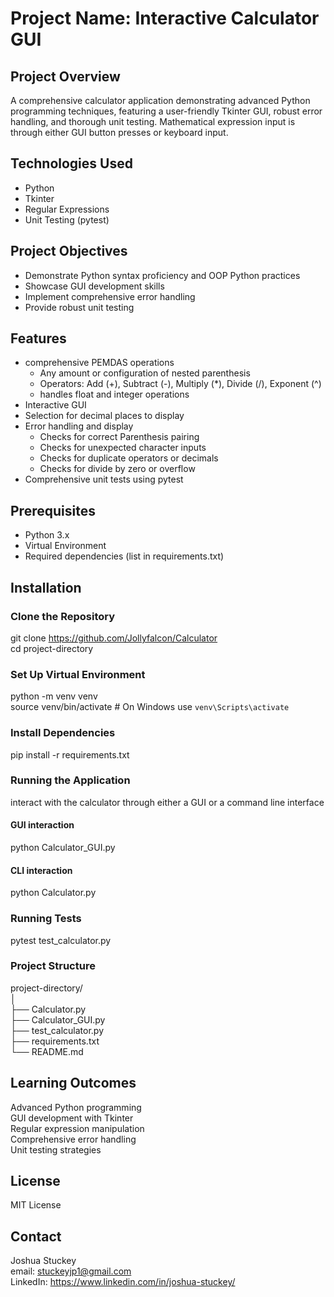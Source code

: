 # Project Name: Interactive Calculator GUI

## Project Overview
A comprehensive calculator application demonstrating advanced Python programming techniques, featuring a user-friendly Tkinter GUI, robust error handling, and thorough unit testing. Mathematical expression input is through either GUI button presses or keyboard input.

## Technologies Used
- Python
- Tkinter
- Regular Expressions
- Unit Testing (pytest)

## Project Objectives
- Demonstrate Python syntax proficiency and OOP Python practices
- Showcase GUI development skills
- Implement comprehensive error handling
- Provide robust unit testing

## Features
- comprehensive PEMDAS operations
    - Any amount or configuration of nested parenthesis
    - Operators: Add (+), Subtract (-), Multiply (*), Divide (/), Exponent (^)
    - handles float and integer operations
- Interactive GUI
- Selection for decimal places to display
- Error handling and display
    - Checks for correct Parenthesis pairing
    - Checks for unexpected character inputs
    - Checks for duplicate operators or decimals
    - Checks for divide by zero or overflow
- Comprehensive unit tests using pytest

## Prerequisites
- Python 3.x
- Virtual Environment
- Required dependencies (list in requirements.txt)

## Installation

### Clone the Repository
git clone https://github.com/Jollyfalcon/Calculator  
cd project-directory

### Set Up Virtual Environment
python -m venv venv  
source venv/bin/activate  # On Windows use `venv\Scripts\activate`

### Install Dependencies
pip install -r requirements.txt

### Running the Application
interact with the calculator through either a GUI or a command line interface
#### GUI interaction
python Calculator_GUI.py
#### CLI interaction
python Calculator.py

### Running Tests
pytest test_calculator.py

### Project Structure
project-directory/  
│  
├── Calculator.py  
├── Calculator_GUI.py  
├── test_calculator.py  
├── requirements.txt  
└── README.md

## Learning Outcomes
Advanced Python programming  
GUI development with Tkinter  
Regular expression manipulation  
Comprehensive error handling  
Unit testing strategies  

## License
MIT License

## Contact
Joshua Stuckey  
email: stuckeyjp1@gmail.com  
LinkedIn: https://www.linkedin.com/in/joshua-stuckey/
